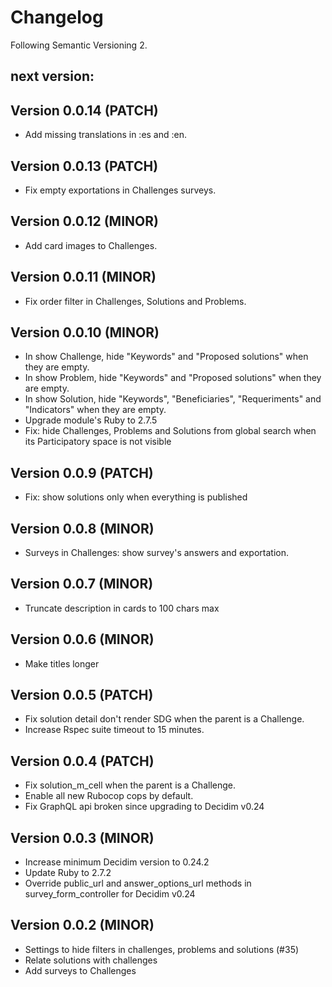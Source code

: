 # Changelog
Following Semantic Versioning 2.

## next version:

## Version 0.0.14 (PATCH)
- Add missing translations in :es and :en.

## Version 0.0.13 (PATCH)
- Fix empty exportations in Challenges surveys.

## Version 0.0.12 (MINOR)
- Add card images to Challenges.

## Version 0.0.11 (MINOR)
- Fix order filter in Challenges, Solutions and Problems.

## Version 0.0.10 (MINOR)
- In show Challenge, hide "Keywords" and "Proposed solutions" when they are empty.
- In show Problem, hide "Keywords" and "Proposed solutions" when they are empty.
- In show Solution, hide "Keywords", "Beneficiaries", "Requeriments" and "Indicators" when they are empty.
- Upgrade module's Ruby to 2.7.5
- Fix: hide Challenges, Problems and Solutions from global search when its Participatory space is not visible

## Version 0.0.9 (PATCH)
- Fix: show solutions only when everything is published

## Version 0.0.8 (MINOR)
- Surveys in Challenges: show survey's answers and exportation.

## Version 0.0.7 (MINOR)
- Truncate description in cards to 100 chars max

## Version 0.0.6 (MINOR)
- Make titles longer

## Version 0.0.5 (PATCH)
- Fix solution detail don't render SDG when the parent is a Challenge.
- Increase Rspec suite timeout to 15 minutes.

## Version 0.0.4 (PATCH)
- Fix solution_m_cell when the parent is a Challenge.
- Enable all new Rubocop cops by default.
- Fix GraphQL api broken since upgrading to Decidim v0.24

## Version 0.0.3 (MINOR)
- Increase minimum Decidim version to 0.24.2
- Update Ruby to 2.7.2
- Override public_url and answer_options_url methods in survey_form_controller for Decidim v0.24 

## Version 0.0.2 (MINOR)
- Settings to hide filters in challenges, problems and solutions (#35)
- Relate solutions with challenges
- Add surveys to Challenges
